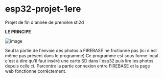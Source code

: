 # esp32-projet-1ere
Projet de fin d'année de première sti2d

**__LE PRINCIPE__**


![image](https://github.com/Nonolp/esp32-projet-1ere/assets/78102501/f943a033-8e59-4216-a520-f40e42577bb3)


Seul la partie de l'envoie des photos a FIREBASE ne fnctionne pas (ici n'est même pas présent dans le programme)
Ce programme est sous forme local c'est à dire qu'il faut inséré une carte SD dans l'esp32 puis lire les photos depuis celle ci.
Parcontre la partie connexion entre FIREBASE et la page web fonctionne corrêctement.
